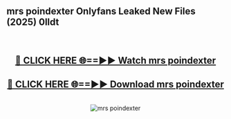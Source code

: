 <h2>mrs poindexter Onlyfans Leaked New Files (2025) 0lldt</h2>
<br>
<div align="center">
<h2><a href="https://mediafiles.top/mrs_poindexter&ref=git" rel="nofollow">🔴 CLICK HERE 🌐==►► Watch mrs poindexter</a></h2>
<h2><a href="https://mediafiles.top/mrs_poindexter&ref=git" rel="nofollow">🔴 CLICK HERE 🌐==►► Download mrs poindexter</a></h2>
<br>
<a href="https://mediafiles.top/mrs_poindexter&ref=git" rel="nofollow" data-target="animated-image.originalLink"><img src="https://i.ibb.co.com/xMMVF88/686577567.gif" alt="mrs poindexter" style="max-width: 100%; display: inline-block;" data-target="animated-image.originalImage"></a>
</div>
<br>
<br>